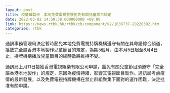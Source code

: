 ```yaml
---
layout: post
title: 疫情礙製作　本地免費電視暫獲豁免有關兒童節目規定
date: 2022-03-02 14:50:38.000000000 +08:00
link: https://news.rthk.hk/rthk/ch/component/k2/1636737-20220302.htm
categories: rthk
---
```


通訊事務管理局決定暫時豁免本地免費電視持牌機構遵守有關在其粵語綜合頻道，播放完全屬香港本地製作兒童節目的規定，為期5個月，由本月5日起至8月4日止，持牌機構播放兒童節目的總時數將維持不變。

通訊局上月11日接獲香港電視娛樂有限公司申請，豁免有關兒童節目須遵守「完全屬香港本地製作」的規定，原因為疫情持續，影響其電視節目製作。通訊局考慮疫情的最新發展，以及免費電視持牌機構在禁止群組聚集下面對的運作困難，決定批准有關申請。
